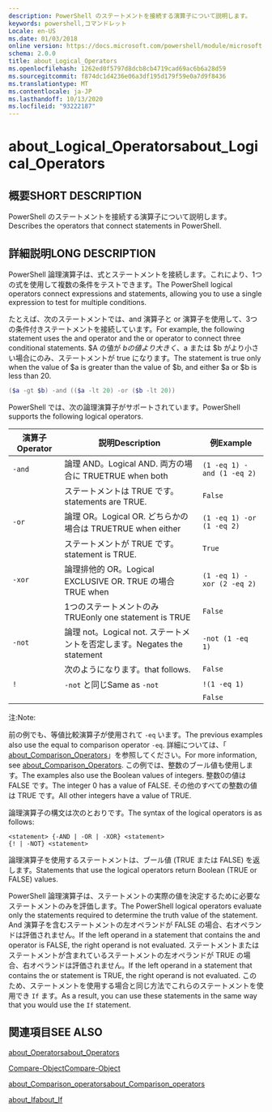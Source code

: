 ```yaml
---
description: PowerShell のステートメントを接続する演算子について説明します。
keywords: powershell,コマンドレット
Locale: en-US
ms.date: 01/03/2018
online version: https://docs.microsoft.com/powershell/module/microsoft.powershell.core/about/about_logical_operators?view=powershell-7&WT.mc_id=ps-gethelp
schema: 2.0.0
title: about_Logical_Operators
ms.openlocfilehash: 1262ed0f5797d8dcb8cb4719cad69ac6b6a28d59
ms.sourcegitcommit: f874dc1d4236e06a3df195d179f59e0a7d9f8436
ms.translationtype: MT
ms.contentlocale: ja-JP
ms.lasthandoff: 10/13/2020
ms.locfileid: "93222187"
---
```

# <a name="about_logical_operators"></a><span data-ttu-id="82683-104">about_Logical_Operators</span><span class="sxs-lookup"><span data-stu-id="82683-104">about_Logical_Operators</span></span>

## <a name="short-description"></a><span data-ttu-id="82683-105">概要</span><span class="sxs-lookup"><span data-stu-id="82683-105">SHORT DESCRIPTION</span></span>
<span data-ttu-id="82683-106">PowerShell のステートメントを接続する演算子について説明します。</span><span class="sxs-lookup"><span data-stu-id="82683-106">Describes the operators that connect statements in PowerShell.</span></span>

## <a name="long-description"></a><span data-ttu-id="82683-107">詳細説明</span><span class="sxs-lookup"><span data-stu-id="82683-107">LONG DESCRIPTION</span></span>

<span data-ttu-id="82683-108">PowerShell 論理演算子は、式とステートメントを接続します。これにより、1つの式を使用して複数の条件をテストできます。</span><span class="sxs-lookup"><span data-stu-id="82683-108">The PowerShell logical operators connect expressions and statements, allowing you to use a single expression to test for multiple conditions.</span></span>

<span data-ttu-id="82683-109">たとえば、次のステートメントでは、and 演算子と or 演算子を使用して、3つの条件付きステートメントを接続しています。</span><span class="sxs-lookup"><span data-stu-id="82683-109">For example, the following statement uses the and operator and the or operator to connect three conditional statements.</span></span> <span data-ttu-id="82683-110">$A の値が $b の値より大きく、$a または $b がより小さい場合にのみ、ステートメントが true になります。</span><span class="sxs-lookup"><span data-stu-id="82683-110">The statement is true only when the value of $a is greater than the value of $b, and either $a or $b is less than</span></span>
20.

```powershell
($a -gt $b) -and (($a -lt 20) -or ($b -lt 20))
```

<span data-ttu-id="82683-111">PowerShell では、次の論理演算子がサポートされています。</span><span class="sxs-lookup"><span data-stu-id="82683-111">PowerShell supports the following logical operators.</span></span>

|<span data-ttu-id="82683-112">演算子</span><span class="sxs-lookup"><span data-stu-id="82683-112">Operator</span></span>|<span data-ttu-id="82683-113">説明</span><span class="sxs-lookup"><span data-stu-id="82683-113">Description</span></span>                        |<span data-ttu-id="82683-114">例</span><span class="sxs-lookup"><span data-stu-id="82683-114">Example</span></span>                   |
|--------|-----------------------------------|--------------------------|
|`-and`  |<span data-ttu-id="82683-115">論理 AND。</span><span class="sxs-lookup"><span data-stu-id="82683-115">Logical AND.</span></span> <span data-ttu-id="82683-116">両方の場合に TRUE</span><span class="sxs-lookup"><span data-stu-id="82683-116">TRUE when both</span></span>        |`(1 -eq 1) -and (1 -eq 2)`|
|        |<span data-ttu-id="82683-117">ステートメントは TRUE です。</span><span class="sxs-lookup"><span data-stu-id="82683-117">statements are TRUE.</span></span>               |`False`                   |
|`-or`   |<span data-ttu-id="82683-118">論理 OR。</span><span class="sxs-lookup"><span data-stu-id="82683-118">Logical OR.</span></span> <span data-ttu-id="82683-119">どちらかの場合は TRUE</span><span class="sxs-lookup"><span data-stu-id="82683-119">TRUE when either</span></span>       |`(1 -eq 1) -or (1 -eq 2)` |
|        |<span data-ttu-id="82683-120">ステートメントが TRUE です。</span><span class="sxs-lookup"><span data-stu-id="82683-120">statement is TRUE.</span></span>                 |`True`                    |
|`-xor`  |<span data-ttu-id="82683-121">論理排他的 OR。</span><span class="sxs-lookup"><span data-stu-id="82683-121">Logical EXCLUSIVE OR.</span></span> <span data-ttu-id="82683-122">TRUE の場合</span><span class="sxs-lookup"><span data-stu-id="82683-122">TRUE when</span></span>    |`(1 -eq 1) -xor (2 -eq 2)`|
|        |<span data-ttu-id="82683-123">1つのステートメントのみ TRUE</span><span class="sxs-lookup"><span data-stu-id="82683-123">only one statement is TRUE</span></span>         |`False`                   |
|`-not`  |<span data-ttu-id="82683-124">論理 not。</span><span class="sxs-lookup"><span data-stu-id="82683-124">Logical not.</span></span> <span data-ttu-id="82683-125">ステートメントを否定します。</span><span class="sxs-lookup"><span data-stu-id="82683-125">Negates the statement</span></span> |`-not (1 -eq 1)`          |
|        |<span data-ttu-id="82683-126">次のようになります。</span><span class="sxs-lookup"><span data-stu-id="82683-126">that follows.</span></span>                      |`False`                   |
|`!`     |<span data-ttu-id="82683-127">`-not` と同じ</span><span class="sxs-lookup"><span data-stu-id="82683-127">Same as `-not`</span></span>                     |`!(1 -eq 1)`              |
|        |                                   |`False`                   |

 <span data-ttu-id="82683-128">注:</span><span class="sxs-lookup"><span data-stu-id="82683-128">Note:</span></span>

<span data-ttu-id="82683-129">前の例でも、等値比較演算子が使用されて `-eq` います。</span><span class="sxs-lookup"><span data-stu-id="82683-129">The previous examples also use the equal to comparison operator `-eq`.</span></span> <span data-ttu-id="82683-130">詳細については、「 [about_Comparison_Operators](about_Comparison_Operators.md)」を参照してください。</span><span class="sxs-lookup"><span data-stu-id="82683-130">For more information, see [about_Comparison_Operators](about_Comparison_Operators.md).</span></span> <span data-ttu-id="82683-131">この例では、整数のブール値も使用します。</span><span class="sxs-lookup"><span data-stu-id="82683-131">The examples also use the Boolean values of integers.</span></span> <span data-ttu-id="82683-132">整数0の値は FALSE です。</span><span class="sxs-lookup"><span data-stu-id="82683-132">The integer 0 has a value of FALSE.</span></span> <span data-ttu-id="82683-133">その他のすべての整数の値は TRUE です。</span><span class="sxs-lookup"><span data-stu-id="82683-133">All other integers have a value of TRUE.</span></span>

<span data-ttu-id="82683-134">論理演算子の構文は次のとおりです。</span><span class="sxs-lookup"><span data-stu-id="82683-134">The syntax of the logical operators is as follows:</span></span>

```
<statement> {-AND | -OR | -XOR} <statement>
{! | -NOT} <statement>
```

<span data-ttu-id="82683-135">論理演算子を使用するステートメントは、ブール値 (TRUE または FALSE) を返します。</span><span class="sxs-lookup"><span data-stu-id="82683-135">Statements that use the logical operators return Boolean (TRUE or FALSE) values.</span></span>

<span data-ttu-id="82683-136">PowerShell 論理演算子は、ステートメントの実際の値を決定するために必要なステートメントのみを評価します。</span><span class="sxs-lookup"><span data-stu-id="82683-136">The PowerShell logical operators evaluate only the statements required to determine the truth value of the statement.</span></span> <span data-ttu-id="82683-137">And 演算子を含むステートメントの左オペランドが FALSE の場合、右オペランドは評価されません。</span><span class="sxs-lookup"><span data-stu-id="82683-137">If the left operand in a statement that contains the and operator is FALSE, the right operand is not evaluated.</span></span>
<span data-ttu-id="82683-138">ステートメントまたはステートメントが含まれているステートメントの左オペランドが TRUE の場合、右オペランドは評価されません。</span><span class="sxs-lookup"><span data-stu-id="82683-138">If the left operand in a statement that contains the or statement is TRUE, the right operand is not evaluated.</span></span> <span data-ttu-id="82683-139">このため、ステートメントを使用する場合と同じ方法でこれらのステートメントを使用でき `If` ます。</span><span class="sxs-lookup"><span data-stu-id="82683-139">As a result, you can use these statements in the same way that you would use the `If` statement.</span></span>

## <a name="see-also"></a><span data-ttu-id="82683-140">関連項目</span><span class="sxs-lookup"><span data-stu-id="82683-140">SEE ALSO</span></span>

[<span data-ttu-id="82683-141">about_Operators</span><span class="sxs-lookup"><span data-stu-id="82683-141">about_Operators</span></span>](about_Operators.md)

[<span data-ttu-id="82683-142">Compare-Object</span><span class="sxs-lookup"><span data-stu-id="82683-142">Compare-Object</span></span>](xref:Microsoft.PowerShell.Utility.Compare-Object)

[<span data-ttu-id="82683-143">about_Comparison_operators</span><span class="sxs-lookup"><span data-stu-id="82683-143">about_Comparison_operators</span></span>](about_Comparison_Operators.md)

[<span data-ttu-id="82683-144">about_If</span><span class="sxs-lookup"><span data-stu-id="82683-144">about_If</span></span>](about_If.md)
